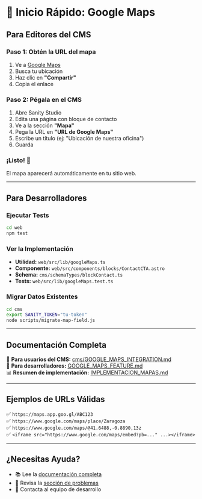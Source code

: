 # 🚀 Inicio Rápido: Google Maps

## Para Editores del CMS

### Paso 1: Obtén la URL del mapa
1. Ve a [Google Maps](https://maps.google.com)
2. Busca tu ubicación
3. Haz clic en **"Compartir"**
4. Copia el enlace

### Paso 2: Pégala en el CMS
1. Abre Sanity Studio
2. Edita una página con bloque de contacto
3. Ve a la sección **"Mapa"**
4. Pega la URL en **"URL de Google Maps"**
5. Escribe un título (ej: "Ubicación de nuestra oficina")
6. Guarda

### ¡Listo! 🎉
El mapa aparecerá automáticamente en tu sitio web.

---

## Para Desarrolladores

### Ejecutar Tests
```bash
cd web
npm test
```

### Ver la Implementación
- **Utilidad:** `web/src/lib/googleMaps.ts`
- **Componente:** `web/src/components/blocks/ContactCTA.astro`
- **Schema:** `cms/schemaTypes/blockContact.ts`
- **Tests:** `web/src/lib/googleMaps.test.ts`

### Migrar Datos Existentes
```bash
cd cms
export SANITY_TOKEN="tu-token"
node scripts/migrate-map-field.js
```

---

## Documentación Completa

📖 **Para usuarios del CMS:** [cms/GOOGLE_MAPS_INTEGRATION.md](cms/GOOGLE_MAPS_INTEGRATION.md)  
🔧 **Para desarrolladores:** [GOOGLE_MAPS_FEATURE.md](GOOGLE_MAPS_FEATURE.md)  
📊 **Resumen de implementación:** [IMPLEMENTACION_MAPAS.md](IMPLEMENTACION_MAPAS.md)

---

## Ejemplos de URLs Válidas

✅ `https://maps.app.goo.gl/ABC123`  
✅ `https://www.google.com/maps/place/Zaragoza`  
✅ `https://www.google.com/maps/@41.6488,-0.8890,13z`  
✅ `<iframe src="https://www.google.com/maps/embed?pb=..." ...></iframe>`

---

## ¿Necesitas Ayuda?

- 📚 Lee la [documentación completa](cms/GOOGLE_MAPS_INTEGRATION.md)
- 🐛 Revisa la [sección de problemas](GOOGLE_MAPS_FEATURE.md#-resolución-de-problemas)
- 💬 Contacta al equipo de desarrollo

